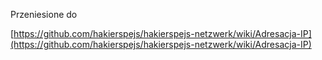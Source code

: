 Przeniesione do 

[https://github.com/hakierspejs/hakierspejs-netzwerk/wiki/Adresacja-IP](https://github.com/hakierspejs/hakierspejs-netzwerk/wiki/Adresacja-IP)